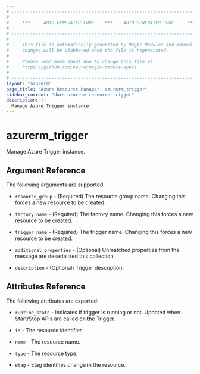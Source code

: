 ```yaml
---
# ----------------------------------------------------------------------------
#
#     ***     AUTO GENERATED CODE    ***    AUTO GENERATED CODE     ***
#
# ----------------------------------------------------------------------------
#
#     This file is automatically generated by Magic Modules and manual
#     changes will be clobbered when the file is regenerated.
#
#     Please read more about how to change this file at
#     https://github.com/Azure/magic-module-specs
#
# ----------------------------------------------------------------------------
layout: "azurerm"
page_title: "Azure Resource Manager: azurerm_trigger"
sidebar_current: "docs-azurerm-resource-trigger"
description: |-
  Manage Azure Trigger instance.
---
```


# azurerm_trigger

Manage Azure Trigger instance.


## Argument Reference

The following arguments are supported:

* `resource_group` - (Required) The resource group name. Changing this forces a new resource to be created.

* `factory_name` - (Required) The factory name. Changing this forces a new resource to be created.

* `trigger_name` - (Required) The trigger name. Changing this forces a new resource to be created.

* `additional_properties` - (Optional) Unmatched properties from the message are deserialized this collection

* `description` - (Optional) Trigger description.

## Attributes Reference

The following attributes are exported:

* `runtime_state` - Indicates if trigger is running or not. Updated when Start/Stop APIs are called on the Trigger.

* `id` - The resource identifier.

* `name` - The resource name.

* `type` - The resource type.

* `etag` - Etag identifies change in the resource.
